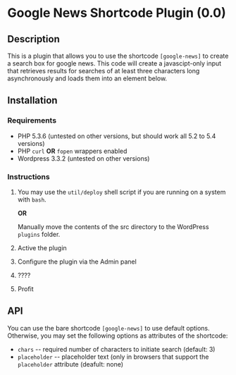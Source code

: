 # Google News Shortcode Plugin (0.0)

## Description

This is a plugin that allows you to use the shortcode `[google-news]` to create a search box
for google news.  This code will create a javascipt-only input that retrieves results for searches
of at least three characters long asynchronously and loads them into an element below.

## Installation

### Requirements

* PHP 5.3.6 (untested on other versions, but should work all 5.2 to 5.4 versions)
 * PHP `curl` **OR** `fopen` wrappers enabled
* Wordpress 3.3.2 (untested on other versions)

### Instructions

1. You may use the `util/deploy` shell script if you are running on a system with `bash`.

   **OR**

   Manually move the contents of the src directory to the WordPress `plugins` folder.
1. Active the plugin
1. Configure the plugin via the Admin panel
1. ????
1. Profit

## API

You can use the bare shortcode `[google-news]` to use default options.  Otherwise, you may set
the following options as attributes of the shortcode:

* `chars` -- required number of characters to initiate search (default: 3)
* `placeholder` -- placeholder text (only in browsers that support the `placeholder` attribute (deafult: none)
